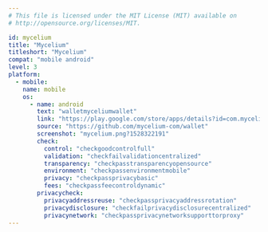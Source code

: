 ```yaml
---
# This file is licensed under the MIT License (MIT) available on
# http://opensource.org/licenses/MIT.

id: mycelium
title: "Mycelium"
titleshort: "Mycelium"
compat: "mobile android"
level: 3
platform:
  - mobile:
    name: mobile
    os:
      - name: android
        text: "walletmyceliumwallet"
        link: "https://play.google.com/store/apps/details?id=com.mycelium.wallet"
        source: "https://github.com/mycelium-com/wallet"
        screenshot: "mycelium.png?1528322191"
        check:
          control: "checkgoodcontrolfull"
          validation: "checkfailvalidationcentralized"
          transparency: "checkpasstransparencyopensource"
          environment: "checkpassenvironmentmobile"
          privacy: "checkpassprivacybasic"
          fees: "checkpassfeecontroldynamic"
        privacycheck:
          privacyaddressreuse: "checkpassprivacyaddressrotation"
          privacydisclosure: "checkfailprivacydisclosurecentralized"
          privacynetwork: "checkpassprivacynetworksupporttorproxy"
---
```

